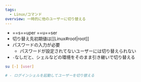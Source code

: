 ```yaml
---
tags:
  - Linux/コマンド
overview: 一時的に他のユーザーに切り替える
---
```

- ==s==uper ==u==ser
- 切り替え先初期値は[[Linux#root|root]]
- パスワードの入力が必要
	- パスワードが設定されてないユーザーには切り替えられない
- `-`なしだと、シェルなどの環境をそのまま引き継いで切り替える
```bash
su [-] [user]

# - ログインシェルを起動してユーザーを切り替える
```